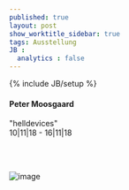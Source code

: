 ```yaml
---
published: true
layout: post
show_worktitle_sidebar: true
tags: Ausstellung
JB :
  analytics : false
---
```


{% include JB/setup %}




<p>
<h4>Peter Moosgaard</h4>
"helldevices"<br />
10|11|18 - 16|11|18 


<br /><br />
</p><p>
<img src="{{ site.url }}/images/peter_moosgaard.jpg" alt="image">
</p>